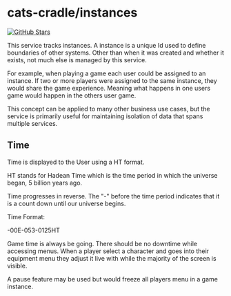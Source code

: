 # cats-cradle/instances

[![GitHub Stars](https://img.shields.io/github/stars/hxtree/cats-cradle?style=social)](https://github.com/hxtree/cats-cradle/stargazers)

This service tracks instances. A instance is a unique Id used to define
boundaries of other systems. Other than when it was created and whether it
exists, not much else is managed by this service.

For example, when playing a game each user could be assigned to an instance. If
two or more players were assigned to the same instance, they would share the
game experience. Meaning what happens in one users game would happen in the
others user game.

This concept can be applied to many other business use cases, but the service is
primarily useful for maintaining isolation of data that spans multiple services.

## Time

Time is displayed to the User using a HT format.

HT stands for Hadean Time which is the time period in which the universe began,
5 billion years ago.

Time progresses in reverse. The "-" before the time period indicates that it is
a count down until our universe begins.

Time Format:

-00E-053-0125HT

Game time is always be going. There should be no downtime while accessing menus.
When a player select a character and goes into their equipment menu they adjust
it live with while the majority of the screen is visible.

A pause feature may be used but would freeze all players menu in a game
instance.
